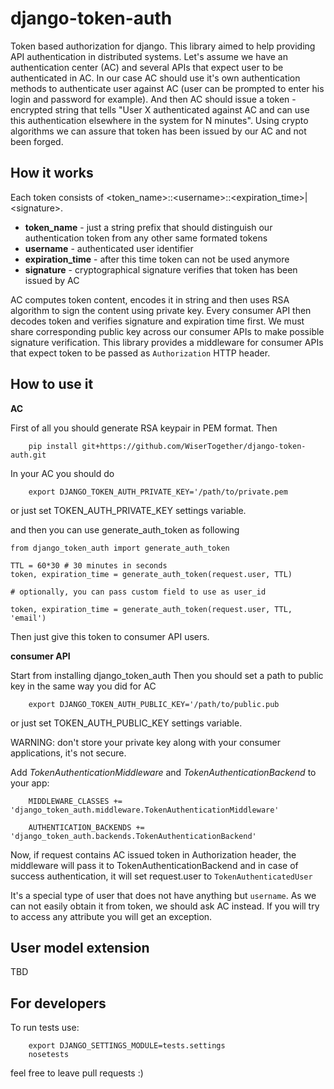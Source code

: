 django-token-auth
=================

Token based authorization for django.
This library aimed to help providing API authentication in distributed systems.
Let's assume we have an authentication center (AC) and several APIs that expect user to be authenticated in AC.
In our case AC should use it's own authentication methods to authenticate user against AC (user can be prompted to enter his login and password for example). And then AC should issue a token - encrypted string that tells "User X authenticated against AC and can use this authentication elsewhere in the system for N minutes". Using crypto algorithms we can assure that token has been issued by our AC and not been forged.

How it works
-----------------
Each token consists of \<token_name\>::\<username\>::\<expiration_time\>|\<signature\>.
+ **token_name** - just a string prefix that should distinguish our authentication token from any other same formated tokens
+ **username** - authenticated user identifier
+ **expiration_time** - after this time token can not be used anymore
+ **signature** - cryptographical signature verifies that token has been issued by AC

AC computes token content, encodes it in string and then uses RSA algorithm to sign the content using private key.
Every consumer API then decodes token and verifies signature and expiration time first. We must share corresponding public key across our consumer APIs to make possible signature verification. 
This library provides a middleware for consumer APIs that expect token to be passed as ```Authorization``` HTTP header.

How to use it
------------------

**AC**

First of all you should generate RSA keypair in PEM format.
Then 
```
    pip install git+https://github.com/WiserTogether/django-token-auth.git
```

In your AC you should do
```
    export DJANGO_TOKEN_AUTH_PRIVATE_KEY='/path/to/private.pem
```
or just set TOKEN_AUTH_PRIVATE_KEY settings variable.

and then you can use generate_auth_token as following
```
from django_token_auth import generate_auth_token

TTL = 60*30 # 30 minutes in seconds
token, expiration_time = generate_auth_token(request.user, TTL)

# optionally, you can pass custom field to use as user_id

token, expiration_time = generate_auth_token(request.user, TTL, 'email')
```
Then just give this token to consumer API users.

**consumer API**

Start from installing django_token_auth
Then you should set a path to public key in the same way you did for AC

```
    export DJANGO_TOKEN_AUTH_PUBLIC_KEY='/path/to/public.pub
```
or just set TOKEN_AUTH_PUBLIC_KEY settings variable.

WARNING: don't store your private key along with your consumer applications, it's not secure.

Add *TokenAuthenticationMiddleware* and *TokenAuthenticationBackend* to your app:

```
    MIDDLEWARE_CLASSES += 'django_token_auth.middleware.TokenAuthenticationMiddleware'
```

```
    AUTHENTICATION_BACKENDS += 'django_token_auth.backends.TokenAuthenticationBackend'
```

Now, if request contains AC issued token in Authorization header, the middleware will pass it to TokenAuthenticationBackend and in case of success authentication, it will set request.user to ```TokenAuthenticatedUser```

It's a special type of user that does not have anything but ```username```. As we can not easily obtain it from token, we should ask AC instead. If you will try to access any attribute you will get an exception.

User model extension
---------------
TBD

For developers
---------------

To run tests use:
```
    export DJANGO_SETTINGS_MODULE=tests.settings
    nosetests
```

feel free to leave pull requests :)

